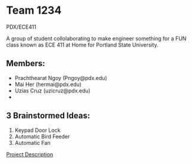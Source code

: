 # Team 1234 <br/>
PDX/ECE411

A group of student collolaborating to make engineer something for a FUN class known as ECE 411 at Home for Portland State University.

## Members: <br/>
<ul>
  <li>Prachthearat Ngoy (Pngoy@pdx.edu)</li>
  <li>Mai Her (hermai@pdx.edu)</li>
  <li>Uzias Cruz (uzicruz@pdx.edu)</li>
  <li></li>
</ul>


## 3 Brainstormed Ideas: <br />
<ol>
  <li>Keypad Door Lock</li>  
  <li>Automatic Bird Feeder</li> 
  <li>Automatic Fan </li>
</ol>

[Project Description](https://github.com/pngoy/1234/wiki)
                                                                             


